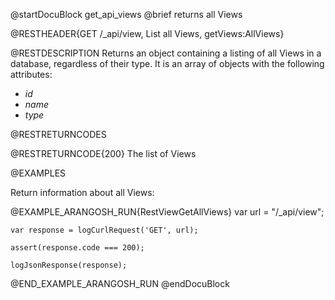 @startDocuBlock get_api_views
@brief returns all Views

@RESTHEADER{GET /_api/view, List all Views, getViews:AllViews}

@RESTDESCRIPTION
Returns an object containing a listing of all Views in a database, regardless
of their type. It is an array of objects with the following attributes:
- *id*
- *name*
- *type*

@RESTRETURNCODES

@RESTRETURNCODE{200}
The list of Views

@EXAMPLES

Return information about all Views:

@EXAMPLE_ARANGOSH_RUN{RestViewGetAllViews}
    var url = "/_api/view";

    var response = logCurlRequest('GET', url);

    assert(response.code === 200);

    logJsonResponse(response);
@END_EXAMPLE_ARANGOSH_RUN
@endDocuBlock
